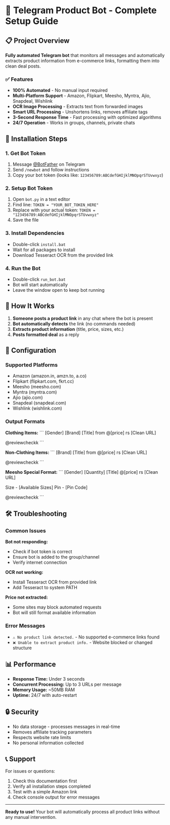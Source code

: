 # 🤖 Telegram Product Bot - Complete Setup Guide

## 📋 **Project Overview**

**Fully automated Telegram bot** that monitors all messages and automatically extracts product information from e-commerce links, formatting them into clean deal posts.

### ✅ **Features**
- **100% Automated** - No manual input required
- **Multi-Platform Support** - Amazon, Flipkart, Meesho, Myntra, Ajio, Snapdeal, Wishlink
- **OCR Image Processing** - Extracts text from forwarded images
- **Smart URL Processing** - Unshortens links, removes affiliate tags
- **3-Second Response Time** - Fast processing with optimized algorithms
- **24/7 Operation** - Works in groups, channels, private chats

## 🚀 **Installation Steps**

### 1. **Get Bot Token**
1. Message [@BotFather](https://t.me/BotFather) on Telegram
2. Send `/newbot` and follow instructions
3. Copy your bot token (looks like: `123456789:ABCdefGHIjklMNOpqrSTUvwxyz`)

### 2. **Setup Bot Token**
1. Open `bot.py` in a text editor
2. Find line: `TOKEN = "YOUR_BOT_TOKEN_HERE"`
3. Replace with your actual token: `TOKEN = "123456789:ABCdefGHIjklMNOpqrSTUvwxyz"`
4. Save the file

### 3. **Install Dependencies**
- Double-click `install.bat`
- Wait for all packages to install
- Download Tesseract OCR from the provided link

### 4. **Run the Bot**
- Double-click `run_bot.bat`
- Bot will start automatically
- Leave the window open to keep bot running

## 📱 **How It Works**

1. **Someone posts a product link** in any chat where the bot is present
2. **Bot automatically detects** the link (no commands needed)
3. **Extracts product information** (title, price, sizes, etc.)
4. **Posts formatted deal** as a reply

## 🔧 **Configuration**

### **Supported Platforms**
- Amazon (amazon.in, amzn.to, a.co)
- Flipkart (flipkart.com, fkrt.cc)
- Meesho (meesho.com)
- Myntra (myntra.com)
- Ajio (ajio.com)
- Snapdeal (snapdeal.com)
- Wishlink (wishlink.com)

### **Output Formats**

**Clothing Items:**
\`\`\`
[Gender] [Brand] [Title] from @[price] rs
[Clean URL]

@reviewcheckk
\`\`\`

**Non-Clothing Items:**
\`\`\`
[Brand] [Title] from @[price] rs
[Clean URL]

@reviewcheckk
\`\`\`

**Meesho Special Format:**
\`\`\`
[Gender] [Quantity] [Title] @[price] rs
[Clean URL]

Size - [Available Sizes]
Pin - [Pin Code]

@reviewcheckk
\`\`\`

## 🛠️ **Troubleshooting**

### **Common Issues**

**Bot not responding:**
- Check if bot token is correct
- Ensure bot is added to the group/channel
- Verify internet connection

**OCR not working:**
- Install Tesseract OCR from provided link
- Add Tesseract to system PATH

**Price not extracted:**
- Some sites may block automated requests
- Bot will still format available information

### **Error Messages**
- `⚠️ No product link detected.` - No supported e-commerce links found
- `❌ Unable to extract product info.` - Website blocked or changed structure

## 📊 **Performance**
- **Response Time:** Under 3 seconds
- **Concurrent Processing:** Up to 3 URLs per message
- **Memory Usage:** ~50MB RAM
- **Uptime:** 24/7 with auto-restart

## 🔒 **Security**
- No data storage - processes messages in real-time
- Removes affiliate tracking parameters
- Respects website rate limits
- No personal information collected

## 📞 **Support**
For issues or questions:
1. Check this documentation first
2. Verify all installation steps completed
3. Test with a simple Amazon link
4. Check console output for error messages

---

**Ready to use!** Your bot will automatically process all product links without any manual intervention.
